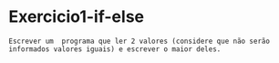 # Exercicio1-if-else

    Escrever um	 programa que ler 2 valores (considere que não serão informados	valores	iguais)	e escrever o maior deles.


